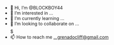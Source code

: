 - 👋 Hi, I’m @BLOCKBOY44
- 👀 I’m interested in ...
- 🌱 I’m currently learning ...
- 💞️ I’m looking to collaborate on ...$$$$$$$$$
- 📫 How to reach me ...grenadocliff@gmail.com 

<!---
BLOCKBOY44/BLOCKBOY44 is a ✨ special ✨ repository because its `README.md` (this file) appears on your GitHub profile.
You can click the Preview link to take a look at your changes.
--->
